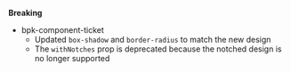 **Breaking**

- bpk-component-ticket
  - Updated `box-shadow` and `border-radius` to match the new design
  - The `withNotches` prop is deprecated because the notched design is no longer supported